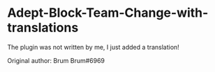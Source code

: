 # Adept-Block-Team-Change-with-translations

The plugin was not written by me, I just added a translation!

Original author: Brum Brum#6969
